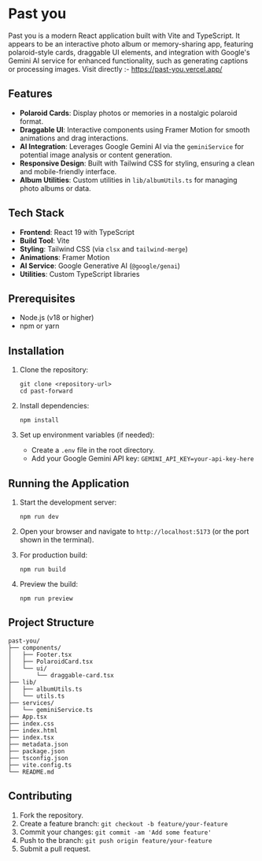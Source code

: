 # Past you

Past you is a modern React application built with Vite and TypeScript. It appears to be an interactive photo album or memory-sharing app, featuring polaroid-style cards, draggable UI elements, and integration with Google's Gemini AI service for enhanced functionality, such as generating captions or processing images.
Visit  directly :- https://past-you.vercel.app/

## Features
- **Polaroid Cards**: Display photos or memories in a nostalgic polaroid format.
- **Draggable UI**: Interactive components using Framer Motion for smooth animations and drag interactions.
- **AI Integration**: Leverages Google Gemini AI via the `geminiService` for potential image analysis or content generation.
- **Responsive Design**: Built with Tailwind CSS for styling, ensuring a clean and mobile-friendly interface.
- **Album Utilities**: Custom utilities in `lib/albumUtils.ts` for managing photo albums or data.

## Tech Stack
- **Frontend**: React 19 with TypeScript
- **Build Tool**: Vite
- **Styling**: Tailwind CSS (via `clsx` and `tailwind-merge`)
- **Animations**: Framer Motion
- **AI Service**: Google Generative AI (`@google/genai`)
- **Utilities**: Custom TypeScript libraries

## Prerequisites
- Node.js (v18 or higher)
- npm or yarn

## Installation
1. Clone the repository:
   ```
   git clone <repository-url>
   cd past-forward
   ```

2. Install dependencies:
   ```
   npm install
   ```

3. Set up environment variables (if needed):
   - Create a `.env` file in the root directory.
   - Add your Google Gemini API key: `GEMINI_API_KEY=your-api-key-here`
    
## Running the Application
1. Start the development server:
   ```
   npm run dev
   ```

2. Open your browser and navigate to `http://localhost:5173` (or the port shown in the terminal).

3. For production build:
   ```
   npm run build
   ```

4. Preview the build:
   ```
   npm run preview
   ```

## Project Structure
```
past-you/
├── components/
│   ├── Footer.tsx
│   ├── PolaroidCard.tsx
│   └── ui/
│       └── draggable-card.tsx
├── lib/
│   ├── albumUtils.ts
│   └── utils.ts
├── services/
│   └── geminiService.ts
├── App.tsx
├── index.css
├── index.html
├── index.tsx
├── metadata.json
├── package.json
├── tsconfig.json
├── vite.config.ts
└── README.md
```

## Contributing
1. Fork the repository.
2. Create a feature branch: `git checkout -b feature/your-feature`
3. Commit your changes: `git commit -am 'Add some feature'`
4. Push to the branch: `git push origin feature/your-feature`
5. Submit a pull request.


